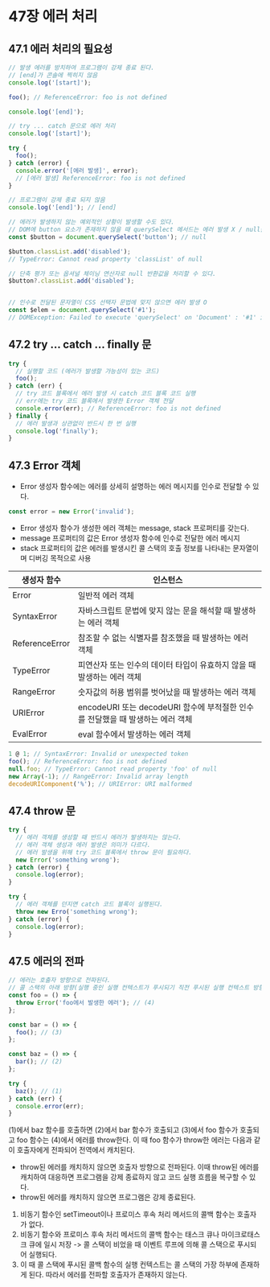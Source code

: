 # 47장 에러 처리

## 47.1 에러 처리의 필요성

```javascript
// 발생 에러를 방치하여 프로그램이 강제 종료 된다.
// [end]가 콘솔에 찍히지 않음
console.log('[start]');

foo(); // ReferenceError: foo is not defined

console.log('[end]');
```

```javascript
// try ... catch 문으로 에러 처리
console.log('[start]');

try {
  foo();
} catch (error) {
  console.error('[에러 발생]', error);
  // [에러 발생] ReferenceError: foo is not defined
}

// 프로그램이 강제 종료 되지 않음
console.log('[end]'); // [end]
```

```javascript
// 에러가 발생하지 않는 예외적인 상황이 발생할 수도 있다.
// DOM에 button 요소가 존재하지 않을 때 querySelect 메서드는 에러 발생 X / null을 반환
const $button = document.querySelect('button'); // null

$button.classList.add('disabled');
// TypeError: Cannot read property 'classList' of null

// 단축 평가 또는 옵셔널 체이닝 연산자로 null 반환값을 처리할 수 있다.
$button?.classList.add('disabled');


// 인수로 전달된 문자열이 CSS 선택자 문법에 맞지 않으면 에러 발생 O
const $elem = document.querySelect('#1');
// DOMException: Failed to execute 'querySelect' on 'Document' : '#1' is not a valid selector.
```

## 47.2 try ... catch ... finally 문

```javascript
try {
  // 실행할 코드 (에러가 발생할 가능성이 있는 코드)
  foo();
} catch (err) {
  // try 코드 블록에서 에러 발생 시 catch 코드 블록 코드 실행
  // err에는 try 코드 블록에서 발생한 Error 객체 전달
  console.error(err); // ReferenceError: foo is not defined
} finally {
  // 에러 발생과 상관없이 반드시 한 번 실행
  console.log('finally');
}
```

## 47.3 Error 객체

- Error 생성자 함수에는 에러를 상세히 설명하는 에러 메시지를 인수로 전달할 수 있다.

```javascript
const error = new Error('invalid');
```

- Error 생성자 함수가 생성한 에러 객체는 message, stack 프로퍼티를 갖는다.
- message 프로퍼티의 값은 Error 생성자 함수에 인수로 전달한 에러 메시지
- stack 프로퍼티의 값은 에러를 발생시킨 콜 스택의 호출 정보를 나타내는 문자열이며 디버깅 목적으로 사용

| 생성자 함수 | 인스턴스 |
|------|---|
| Error | 일반적 에러 객체 |
| SyntaxError | 자바스크립트 문법에 맞지 않는 문을 해석할 때 발생하는 에러 객체 |
| ReferenceError | 참조할 수 없는 식별자를 참조했을 때 발생하는 에러 객체 |
| TypeError | 피연산자 또는 인수의 데이터 타입이 유효하지 않을 때 발생하는 에러 객체 |
| RangeError | 숫자값의 허용 범위를 벗어났을 때 발생하는 에러 객체 |
| URIError | encodeURI 또는 decodeURI 함수에 부적절한 인수를 전달했을 때 발생하는 에러 객체 |
| EvalError | eval 함수에서 발생하는 에러 객체 |

```javascript
1 @ 1; // SyntaxError: Invalid or unexpected token
foo(); // ReferenceError: foo is not defined
null.foo; // TypeError: Cannot read property 'foo' of null
new Array(-1); // RangeError: Invalid array length
decodeURIComponent('%'); // URIError: URI malformed
```

## 47.4 throw 문

```javascript
try {
  // 에러 객체를 생성할 때 반드시 에러가 발생하지는 않는다.
  // 에러 객체 생성과 에러 발생은 의미가 다르다.
  // 에러 발생을 위해 try 코드 블록에서 throw 문이 필요하다.
  new Error('something wrong');
} catch (error) {
  console.log(error);
}
```

```javascript
try {
  // 에러 객체를 던지면 catch 코드 블록이 실행된다.
  throw new Erro('something wrong');
} catch (error) {
  console.log(error);
}
```

## 47.5 에러의 전파

```javascript
// 에러는 호출자 방향으로 전파된다.
// 콜 스택의 아래 방향(실행 중인 실행 컨텍스트가 푸시되기 직전 푸시된 실행 컨텍스트 방향)으로 전파된다.
const foo = () => {
  throw Error('foo에서 발생한 에러'); // (4)
};

const bar = () => {
  foo(); // (3)
};

const baz = () => {
  bar(); // (2)
};

try {
  baz(); // (1)
} catch (err) {
  console.error(err);
}
```

(1)에서 baz 함수를 호출하면 (2)에서 bar 함수가 호출되고 (3)에서 foo 함수가 호출되고 foo 함수는 (4)에서 에러를 throw한다.
이 때 foo 함수가 throw한 에러는 다음과 같이 호출자에게 전파되어 전역에서 캐치된다.

- throw된 에러를 캐치하지 않으면 호출자 방향으로 전파된다. 이때 throw된 에러를 캐치하여 대응하면 프로그램을 강제 종료하지 않고 코드 실행 흐름을 복구할 수 있다.
- throw된 에러를 캐치하지 않으면 프로그램은 강제 종료된다.

1. 비동기 함수인 setTimeout이나 프로미스 후속 처리 메서드의 콜백 함수는 호출자가 없다.
2. 비동기 함수와 프로미스 후속 처리 메서드의 콜백 함수는 태스크 큐나 마이크로태스크 큐에 일시 저장 -> 콜 스택이 비었을 때 이벤트 루프에 의해 콜 스택으로 푸시되어 실행되다.
3. 이 때 콜 스택에 푸시된 콜백 함수의 실행 컨텍스트는 콜 스택의 가장 하부에 존재하게 된다. 따라서 에러를 전파할 호출자가 존재하지 않는다.

